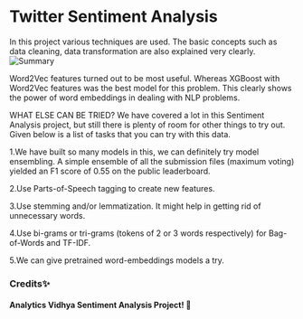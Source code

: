 # Twitter Sentiment Analysis

In this project various techniques are used. The basic concepts such as data cleaning, data transformation are also explained very clearly.
![Summary](https://s3.amazonaws.com/thinkific/file_uploads/118220/images/c7c/493/5c3/1549279359967.jpg)

Word2Vec features turned out to be most useful. Whereas XGBoost with Word2Vec features was the best model for this problem. This clearly shows the power of word embeddings in dealing with NLP problems.

WHAT ELSE CAN BE TRIED?
We have covered a lot in this Sentiment Analysis project, but still there is plenty of room for other things to try out. Given below is a list of tasks that you can try with this data.
 
   1.We have built so many models in this, we can definitely try model ensembling. A simple ensemble of all the submission files (maximum       voting) yielded an F1 score of 0.55 on the public leaderboard.
   
   2.Use Parts-of-Speech tagging to create new features.
    
   3.Use stemming and/or lemmatization. It might help in getting rid of unnecessary words.

   4.Use bi-grams or tri-grams (tokens of 2 or 3 words respectively) for Bag-of-Words and TF-IDF.

   5.We can give pretrained word-embeddings models a try.

### Credits✨
#### Analytics Vidhya Sentiment Analysis Project! 🎈
